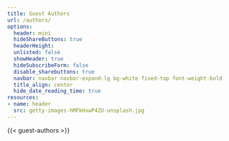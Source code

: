 ```yaml
---
title: Guest Authors
url: /authors/
options:
  header: mini
  hideShareButtons: true
  headerHeight:
  unlisted: false
  showHeader: true
  hideSubscribeForm: false
  disable_sharebuttons: true
  navbar: navbar navbar-expand-lg bg-white fixed-top font-weight-bold
  title_align: center
  hide_date_reading_time: true
resources:
- name: header
  src: getty-images-hMFkHxwP4ZU-unsplash.jpg
---
```


{{< guest-authors >}}
